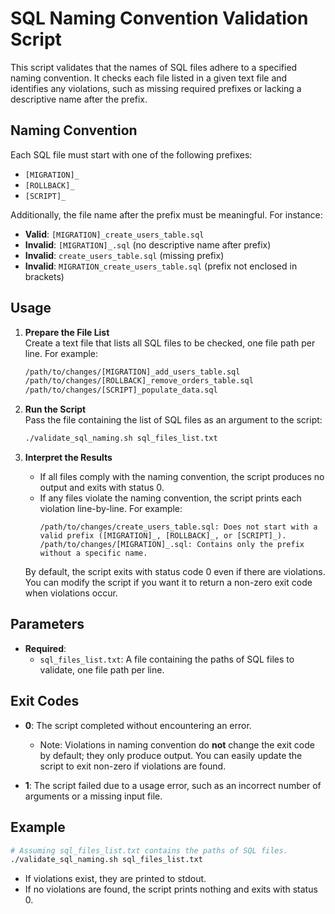 # SQL Naming Convention Validation Script

This script validates that the names of SQL files adhere to a specified naming convention. It checks each file listed in a given text file and identifies any violations, such as missing required prefixes or lacking a descriptive name after the prefix.

## Naming Convention

Each SQL file must start with one of the following prefixes:

- `[MIGRATION]_`
- `[ROLLBACK]_`
- `[SCRIPT]_`

Additionally, the file name after the prefix must be meaningful. For instance:

- **Valid**: `[MIGRATION]_create_users_table.sql`
- **Invalid**: `[MIGRATION]_.sql` (no descriptive name after prefix)
- **Invalid**: `create_users_table.sql` (missing prefix)
- **Invalid**: `MIGRATION_create_users_table.sql` (prefix not enclosed in brackets)

## Usage

1. **Prepare the File List**  
   Create a text file that lists all SQL files to be checked, one file path per line. For example:
   ```txt
   /path/to/changes/[MIGRATION]_add_users_table.sql
   /path/to/changes/[ROLLBACK]_remove_orders_table.sql
   /path/to/changes/[SCRIPT]_populate_data.sql
   ```

2. **Run the Script**  
   Pass the file containing the list of SQL files as an argument to the script:
   ```bash
   ./validate_sql_naming.sh sql_files_list.txt
   ```

3. **Interpret the Results**  
   - If all files comply with the naming convention, the script produces no output and exits with status 0.
   - If any files violate the naming convention, the script prints each violation line-by-line. For example:
     ```
     /path/to/changes/create_users_table.sql: Does not start with a valid prefix ([MIGRATION]_, [ROLLBACK]_, or [SCRIPT]_).
     /path/to/changes/[MIGRATION]_.sql: Contains only the prefix without a specific name.
     ```
   
   By default, the script exits with status code 0 even if there are violations. You can modify the script if you want it to return a non-zero exit code when violations occur.

## Parameters

- **Required**:  
  - `sql_files_list.txt`: A file containing the paths of SQL files to validate, one file path per line.

## Exit Codes

- **0**: The script completed without encountering an error.  
  - Note: Violations in naming convention do **not** change the exit code by default; they only produce output. You can easily update the script to exit non-zero if violations are found.

- **1**: The script failed due to a usage error, such as an incorrect number of arguments or a missing input file.

## Example

```bash
# Assuming sql_files_list.txt contains the paths of SQL files.
./validate_sql_naming.sh sql_files_list.txt
```

- If violations exist, they are printed to stdout.
- If no violations are found, the script prints nothing and exits with status 0.